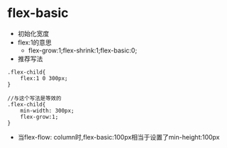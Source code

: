 # flex-basic
- 初始化宽度
- flex:1的意思
  - flex-grow:1;flex-shrink:1;flex-basic:0;
- 推荐写法
````
.flex-child{
    flex:1 0 300px;
}

//与这个写法是等效的
.flex-child{
    min-width: 300px;
    flex-grow:1;
}
````
- 当flex-flow: column时,flex-basic:100px相当于设置了min-height:100px